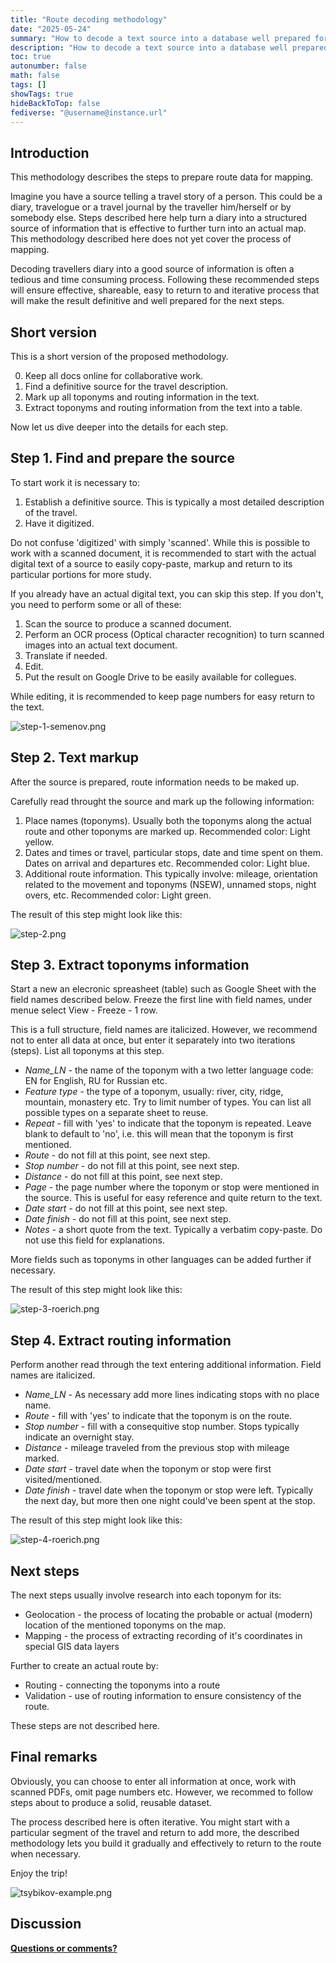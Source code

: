 ```yaml
---
title: "Route decoding methodology"
date: "2025-05-24"
summary: "How to decode a text source into a database well prepared for mapping."
description: "How to decode a text source into a database well prepared for mapping."
toc: true
autonumber: false
math: false
tags: []
showTags: true
hideBackToTop: false
fediverse: "@username@instance.url"
---
```


## Introduction

This methodology describes the steps to prepare route data for mapping.

Imagine you have a source telling a travel story of a person. This could be a diary, travelogue or a travel journal by the traveller him/herself or by somebody else. Steps described here help turn a diary into a structured source of information that is effective to further turn into an actual map. This methodology described here does not yet cover the process of mapping.

Decoding travellers diary into a good source of information is often a tedious and time consuming process. Following these recommended steps will ensure effective, shareable, easy to return to and iterative process that will make the result definitive and well prepared for the next steps.

## Short version

This is a short version of the proposed methodology.

0. Keep all docs online for collaborative work.
1. Find a definitive source for the travel description.
2. Mark up all toponyms and routing information in the text.
3. Extract toponyms and routing information from the text into a table.

Now let us dive deeper into the details for each step.

## Step 1. Find and prepare the source

To start work it is necessary to:

1. Establish a definitive source. This is typically a most detailed description of the travel.
2. Have it digitized.

Do not confuse 'digitized' with simply 'scanned'. While this is possible to work with a scanned document, it is recommended to start with the actual digital text of a source to easily copy-paste, markup and return to its particular portions for more study.

If you already have an actual digital text, you can skip this step. If you don't, you need to perform some or all of these:

1. Scan the source to produce a scanned document.
2. Perform an OCR process (Optical character recognition) to turn scanned images into an actual text document.
3. Translate if needed.
4. Edit.
5. Put the result on Google Drive to be easily available for collegues.

While editing, it is recommended to keep page numbers for easy return to the text.

![step-1-semenov.png](step-1-semenov.png "Easy to reference chapter structure. Semenov-Tian-Shansky Memoir. Volume 2")

## Step 2. Text markup

After the source is prepared, route information needs to be maked up.

Carefully read throught the source and mark up the following information:

1. Place names (toponyms). Usually both the toponyms along the actual route and other toponyms are marked up. Recommended color: Light yellow.
2. Dates and times or travel, particular stops, date and time spent on them. Dates on arrival and departures etc. Recommended color: Light blue.
3. Additional route information. This typically involve: mileage, orientation related to the movement and toponyms (NSEW), unnamed stops, night overs, etc. Recommended color: Light green.

The result of this step might look like this:

![step-2.png](step-2.png "Text markup. Semenov-Tian-Shansky Memoir. Volume 2")

## Step 3. Extract toponyms information

Start a new an elecronic spreasheet (table) such as Google Sheet with the field names described below. Freeze the first line with field names, under menue select View - Freeze - 1 row.

This is a full structure, field names are italicized. However, we recommend not to enter all data at once, but enter it separately into two iterations (steps). List all toponyms at this step.

* *Name_LN* - the name of the toponym with a two letter language code: EN for English, RU for Russian etc.
* *Feature type* - the type of a toponym, usually: river, city, ridge, mountain, monastery etc. Try to limit number of types. You can list all possible types on a separate sheet to reuse.
* *Repeat* - fill with 'yes' to indicate that the toponym is repeated. Leave blank to default to 'no', i.e. this will mean that the toponym is first mentioned.
* *Route* - do not fill at this point, see next step.
* *Stop number* - do not fill at this point, see next step.
* *Distance* - do not fill at this point, see next step.
* *Page* - the page number where the toponym or stop were mentioned in the source. This is useful for easy reference and quite return to the text.
* *Date start* - do not fill at this point, see next step.
* *Date finish* - do not fill at this point, see next step.
* *Notes* - a short quote from the text. Typically a verbatim copy-paste. Do not use this field for explanations.

More fields such as toponyms in other languages can be added further if necessary.

The result of this step might look like this:

![step-3-roerich.png](step-3-roerich.png "First run through adding toponyms information. Roerich Trails to Inmost Asia.")

## Step 4. Extract routing information

Perform another read through the text entering additional information. Field names are italicized.

* *Name_LN* - As necessary add more lines indicating stops with no place name.
* *Route* - fill with 'yes' to indicate that the toponym is on the route.
* *Stop number* - fill with a consequitive stop number. Stops typically indicate an overnight stay.
* *Distance* - mileage traveled from the previous stop with mileage marked.
* *Date start* - travel date when the toponym or stop were first visited/mentioned.
* *Date finish* - travel date when the toponym or stop were left. Typically the next day, but more then one night could've been spent at the stop.

The result of this step might look like this:

![step-4-roerich.png](step-4-roerich.png "Second run through adding routing information. Roerich Trails to Inmost Asia.")

## Next steps

The next steps usually involve research into each toponym for its:

* Geolocation - the process of locating the probable or actual (modern) location of the mentioned toponyms on the map.
* Mapping - the process of extracting recording of it's coordinates in special GIS data layers

Further to create an actual route by:

* Routing - connecting the toponyms into a route
* Validation - use of routing information to ensure consistency of the route.

These steps are not described here.

## Final remarks

Obviously, you can choose to enter all information at once, work with scanned PDFs, omit page numbers etc. However, we recommed to follow steps about to produce a solid, reusable dataset.

The process described here is often iterative. You might start with a particular segment of the travel and return to add more, the described methodology lets you build it gradually and effectively to return to the route when necessary.

Enjoy the trip!

![tsybikov-example.png](tsybikov-example.png "Final data table (modified). Tsybikov - A Buddhist Pilgrim at the Shrines of Tibet")

## Discussion

[**Questions or comments?**](https://t.me/answer42geo/85)

